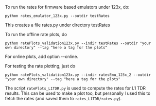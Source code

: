 To run the rates for firmware based emulators under 123x, do:

```
python rates_emulator_123x.py --outdir testRates
```

This creates a file rates.py under directory testRates

To run the offline rate plots, do

```
python ratePlots_validation123x.py --indir testRates --outdir "your own directory" --tag "here a tag for the plots"
```

For online plots, add option --online.

For testing the rate plotting, just do

```
python ratePlots_validation123x.py --indir ratesEmu_123x_2 --outdir "your own directory" --tag "here a tag for the plots"
```

The script `ratePlots_L1TDR.py` is used to compute the rates for L1 TDR results. This can be used to make a plot too, but personally I used this to fetch the rates (and saved them to `rates_L1TDR/rates.py`).
